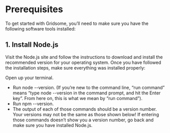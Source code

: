 # Prerequisites

To get started with Gridsome, you’ll need to make sure you have the following software tools installed:


## 1. Install Node.js

Visit the Node.js site and follow the instructions to download and install the recommended version for your operating system. Once you have followed the installation steps, make sure everything was installed properly:


Open up your terminal.
- Run node --version. (If you’re new to the command line, “run command” means “type node --version in the command prompt, and hit the Enter key”. From here on, this is what we mean by “run command”).
- Run npm --version.
- The output of each of those commands should be a version number. Your versions may not be the same as those shown below! If entering those commands doesn’t show you a version number, go back and make sure you have installed Node.js.
